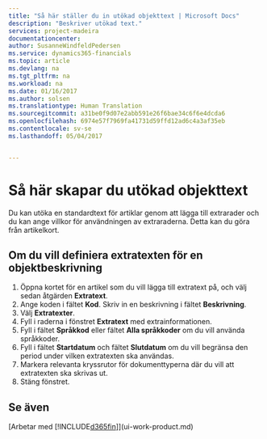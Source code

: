 ```yaml
---
title: "Så här ställer du in utökad objekttext | Microsoft Docs"
description: "Beskriver utökad text."
services: project-madeira
documentationcenter: 
author: SusanneWindfeldPedersen
ms.service: dynamics365-financials
ms.topic: article
ms.devlang: na
ms.tgt_pltfrm: na
ms.workload: na
ms.date: 01/16/2017
ms.author: solsen
ms.translationtype: Human Translation
ms.sourcegitcommit: a31be0f9d07e2abb591e26f6bae34c6f6e4dcda6
ms.openlocfilehash: 6974e57f7969fa41731d59ffd12ad6c4a3af35eb
ms.contentlocale: sv-se
ms.lasthandoff: 05/04/2017


---
```

# <a name="how-to-set-up-extended-item-text"></a>Så här skapar du utökad objekttext
Du kan utöka en standardtext för artiklar genom att lägga till extrarader och du kan ange villkor för användningen av extraraderna. Detta kan du göra från artikelkort.

## <a name="to-define-extended-text-for-an-item-description"></a>Om du vill definiera extratexten för en objektbeskrivning
1. Öppna kortet för en artikel som du vill lägga till extratext på, och välj sedan åtgärden **Extratext**.
2. Ange koden i fältet **Kod**. Skriv in en beskrivning i fältet **Beskrivning**.
3. Välj **Extratexter**.
4. Fyll i raderna i fönstret **Extratext** med extrainformationen.
5. Fyll i fältet **Språkkod** eller fältet **Alla språkkoder** om du vill använda språkkoder.
6. Fyll i fältet **Startdatum** och fältet **Slutdatum** om du vill begränsa den period under vilken extratexten ska användas.
7. Markera relevanta kryssrutor för dokumenttyperna där du vill att extratexten ska skrivas ut.
8. Stäng fönstret.

## <a name="see-also"></a>Se även
[Arbetar med [!INCLUDE[d365fin](includes/d365fin_md.md)]](ui-work-product.md)


